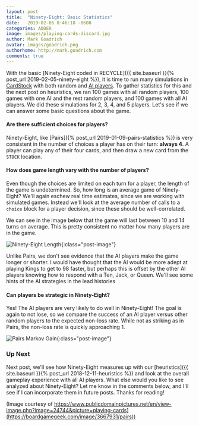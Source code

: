 ```yaml
---
layout: post
title:  "Ninety-Eight: Basic Statistics"
date:   2019-02-06 8:46:18 -0600
categories: ADDER
image: images/playing-cards-discard.jpg
author: Mark Goadrich
avatar: images/goadrich.png
authorhome: http://mark.goadrich.com
comments: true
---
```


With the basic [Ninety-Eight coded in RECYCLE]({{ site.baseurl }}{% post_url 2019-02-05-ninety-eight %}), it is time to run many 
simulations in [CardStock](http://github.com/mgoadric/cardstock) with both random and 
[AI 
players](https://cardstock.readthedocs.io/en/latest/aiplayers/pipmc.html). 
To gather statistics for this and the next post on heuristics, we ran 100 games with all random players, 100 games with 
one AI and the rest random players, and 100 games with all AI players. We did these 
simulations for
2, 3, 4, and 5 players. Let's see if we can
answer some basic questions about the game.

#### Are there sufficient choices for players?

Ninety-Eight, like [Pairs]({% post_url 2019-01-09-pairs-statistics %}) is very consistent 
in the number of choices a player has on their turn: **always 4**.
A player can play any of their four cards, and then draw a new card from the `STOCK` location.

#### How does game length vary with the number of players?

Even though the choices are limited on each turn for a player, the length of the
game is undetermined. So, how long is an average game of Ninety-Eight? We'll again eschew real time estimates, since we are working with simulated games.
Instead we'll look at the average 
number of calls to a `choice` block for a player decision, since these should be well-correlated.

We can see in the image below that the game will last between
10 and 14 turns on average. This is pretty consistent no matter how many players are
in the game. 

![Ninety-Eight Length]({{site.url}}{{site.baseurl}}/images/ninetyeight/gamelength.png){:class="post-image"}
  
Unlike Pairs, we don't see evidence that the AI players make the game longer or shorter. 
I would have thought that the AI would be more adept at playing Kings to get to 98 faster, 
but perhaps this is offset by the other AI players knowing how to respond with a Ten, Jack,
or Queen. We'll see some hints of the AI strategies in the lead histories 

#### Can players be strategic in Ninety-Eight?  

Yes! The AI players are very likely to do well in Ninety-Eight! The goal is again to not lose,
so we compare the success of an AI player versus other random players to the expected non-loss
rate. While not as striking as in Pairs, the non-loss rate is quickly approaching 1.

![Pairs Markov Gain]({{site.url}}{{site.baseurl}}/images/ninetyeight/nonlossprob.png){:class="post-image"}

### Up Next

Next post, we'll see how Ninety-Eight measures up with our [heuristics]({{ site.baseurl }}{% post_url 2018-12-11-heuristics %})
and look at the overall gameplay experience with all AI players. What else would you like to 
see analyzed about Ninety-Eight? Let me know in the
comments below, and I'll see if I can incorporate them in future posts. Thanks for reading!

(Image courtesy of https://www.publicdomainpictures.net/en/view-image.php?image=24744&picture=playing-cards](https://boardgamegeek.com/image/3667931/pairs))